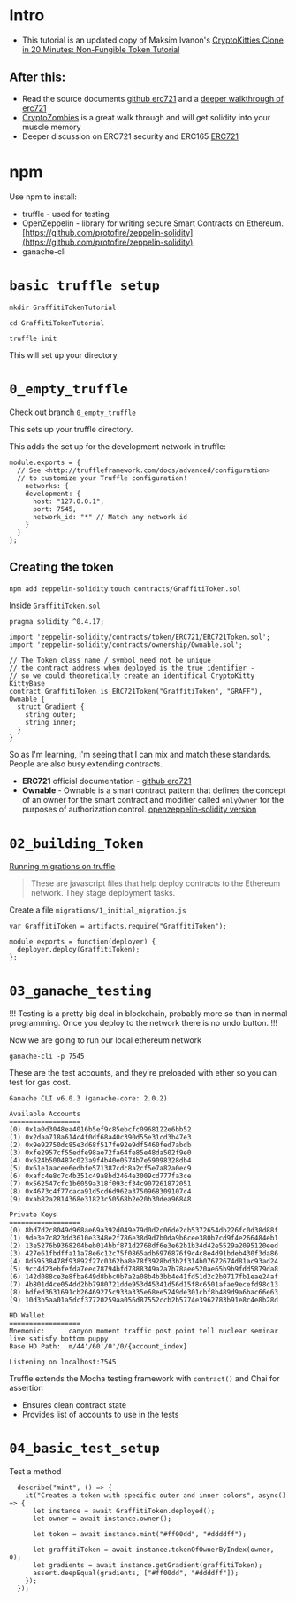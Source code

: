 # Intro

* This tutorial is an updated copy of Maksim Ivanon's [CryptoKitties Clone in 20 Minutes: Non-Fungible Token Tutorial](https://maksimivanov.com/posts/gradient-coin-tutorial/)

## After this:
* Read the source documents [github erc721](https://github.com/ethereum/EIPs/blob/master/EIPS/eip-721.md) and a [deeper walkthrough of erc721](https://medium.com/blockchannel/walking-through-the-erc721-full-implementation-72ad72735f3c)
* [CryptoZombies](https://cryptozombies.io) is a great walk through and will get solidity into your muscle memory
* Deeper discussion on ERC721 security and ERC165 [ERC721](https://medium.com/coinmonks/jumping-into-solidity-the-erc721-standard-part-3-5f38e012248b)

# npm 

Use npm to install:

* truffle - used for testing
* OpenZeppelin - library for writing secure Smart Contracts on Ethereum. [https://github.com/protofire/zeppelin-solidity](https://github.com/protofire/zeppelin-solidity)
* ganache-cli

# `basic truffle setup`

`mkdir GraffitiTokenTutorial`

`cd GraffitiTokenTutorial`

`truffle init`

This will set up your directory

# `0_empty_truffle`

Check out branch `0_empty_truffle`

This sets up your truffle directory. 


This adds the set up for the development network in truffle:

```
module.exports = {
  // See <http://truffleframework.com/docs/advanced/configuration>
  // to customize your Truffle configuration!
    networks: {
    development: {
      host: "127.0.0.1",
      port: 7545,
      network_id: "*" // Match any network id
    }
  }
};
```

## Creating the token

`npm add zeppelin-solidity`
`touch contracts/GraffitiToken.sol`


Inside `GraffitiToken.sol`


```
pragma solidity ^0.4.17;

import 'zeppelin-solidity/contracts/token/ERC721/ERC721Token.sol';
import 'zeppelin-solidity/contracts/ownership/Ownable.sol';

// The Token class name / symbol need not be unique
// the contract address when deployed is the true identifier -
// so we could theoretically create an identifical CryptoKitty KittyBase
contract GraffitiToken is ERC721Token("GraffitiToken", "GRAFF"), Ownable {
  struct Gradient {
    string outer;
    string inner;
  }
}
```

So as I'm learning, I'm seeing that I can mix and match these standards. People are also busy extending contracts.

* __ERC721__ official documentation - [github erc721](https://github.com/ethereum/EIPs/blob/master/EIPS/eip-721.md)
* __Ownable__ - Ownable is a smart contract pattern that defines the concept of an owner for the smart contract and modifier called `onlyOwner` for the purposes of authorization control. [openzeppelin-solidity version](https://github.com/OpenZeppelin/openzeppelin-solidity/blob/master/contracts/ownership/Ownable.sol)


# `02_building_Token`

[Running migrations on truffle](https://truffleframework.com/docs/truffle/getting-started/running-migrations)

> These are javascript files that help deploy contracts to the Ethereum network. They stage deployment tasks.

Create a file `migrations/1_initial_migration.js`

```
var GraffitiToken = artifacts.require("GraffitiToken");

module exports = function(deployer) {
  deployer.deploy(GraffitiToken);
};
```


# `03_ganache_testing`

!!! Testing is a pretty big deal in blockchain, probably more so than in normal programming. Once you deploy to the network there is no undo button. !!!

Now we are going to run our local ethereum network

`ganache-cli -p 7545`


These are the test accounts, and they're preloaded with ether so you can test for gas cost.

```
Ganache CLI v6.0.3 (ganache-core: 2.0.2)

Available Accounts
==================
(0) 0x1a0d3048ea4016b5ef9c85ebcfc0968122e6bb52
(1) 0x2daa718a614c4f0df68a40c390d55e31cd3b47e3
(2) 0x9e92750dc85e3d68f517fe92e9df5460fed7abdb
(3) 0xfe2957cf55edfe98ae72fa64fe85e48da502f9e0
(4) 0x624b500487c023a9f4b40e0574b7e59098328db4
(5) 0x61e1aacee6edbfe571387cdc8a2cf5e7a82a0ec9
(6) 0xafc4e8c7c4b351c49a8bd2464e3009cd777fa3ce
(7) 0x562547cfc1b6059a318f093cf34c907261872051
(8) 0x4673c4f77caca91d5cd6d962a3750968309107c4
(9) 0xab82a2814368e31823c50568b2e20b30dea96848

Private Keys
==================
(0) 8bd7d2c8049d968ae69a392d049e79d0d2c06de2cb5372654db226fc0d38d88f
(1) 9de3e7c823dd3610e3348e2f786e38d9d7b0da9b6cee380b7cd9f4e266484eb1
(2) 13e5276b9368204beb014bbf871d2768df6e3e62b1b34d42e5529a2095120eed
(3) 427e61fbdffa11a78e6c12c75f0865adb6976876f9c4c8e4d91bdeb430f3da86
(4) 8d59538478f93892f27c0362ba8e78f3928bd3b2f314b07672674d81ac93ad24
(5) 9cc4d23ebfefda7eec78794bfd7888349a2a7b78aee520ae65b9b9fdd5879da8
(6) 142d088ce3e8fba649d8bbc0b7a2a08b4b3bb4e41fd51d2c2b0717fb1eae24af
(7) 4b801d4ce054dd2bb7980721dde953d45341d56d15f8c6501afae9ecefd98c13
(8) bdfed3631691cb26469275c933a335e68ee5249de301cbf8b489d9a6bac66e63
(9) 10d3b5aa01a5dcf37720259aa056d87552ccb2b5774e3962783b91e8c4e8b28d

HD Wallet
==================
Mnemonic:      canyon moment traffic post point tell nuclear seminar live satisfy bottom puppy
Base HD Path:  m/44'/60'/0'/0/{account_index}

Listening on localhost:7545
```

Truffle extends the Mocha testing framework with `contract()` and Chai for assertion

* Ensures clean contract state
* Provides list of accounts to use in the tests

# `04_basic_test_setup`



Test a method

```
  describe("mint", () => {
    it("Creates a token with specific outer and inner colors", async() => {
      let instance = await GraffitiToken.deployed();
      let owner = await instance.owner();

      let token = await instance.mint("#ff00dd", "#ddddff");

      let graffitiToken = await instance.tokenOfOwnerByIndex(owner, 0);
      let gradients = await instance.getGradient(graffitiToken);
      assert.deepEqual(gradients, ["#ff00dd", "#ddddff"]);
    });
  });
```



